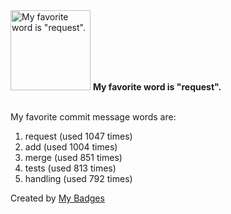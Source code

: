 <img src="https://my-badges.github.io/my-badges/favorite-word.png" alt="My favorite word is &quot;request&quot;." title="My favorite word is &quot;request&quot;." width="128">
<strong>My favorite word is &quot;request&quot;.</strong>
<br><br>

My favorite commit message words are:

1. request (used 1047 times)
2. add (used 1004 times)
3. merge (used 851 times)
4. tests (used 813 times)
5. handling (used 792 times)


Created by <a href="https://github.com/my-badges/my-badges">My Badges</a>